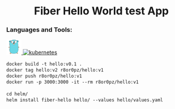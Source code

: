 <h1 align="center">Fiber Hello World test App</h1>

<h3 align="left">Languages and Tools:</h3>
<p align="left">
    <a href="https://golang.org" target="_blank" rel="noreferrer">
        <img src="https://raw.githubusercontent.com/devicons/devicon/master/icons/go/go-original.svg" alt="go" width="40" height="40"/>
    </a>
    <a href="https://kubernetes.io" target="_blank" rel="noreferrer">
        <img src="https://www.vectorlogo.zone/logos/kubernetes/kubernetes-icon.svg" alt="kubernetes" width="40" height="40"/>
    </a>
</p>

```
docker build -t hello:v0.1 .
docker tag hello:v2 r8or0pz/hello:v1
docker push r8or0pz/hello:v1
docker run -p 3000:3000 -it --rm r8or0pz/hello:v1

cd helm/
helm install fiber-hello hello/ --values hello/values.yaml
```
